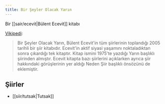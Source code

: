 ```yaml
---
title: Bir Şeyler Olacak Yarın
---
```


Bir [[sair/ecevit|Bülent Ecevit]] kitabı

[Vikipedi](https://tr.wikipedia.org/wiki/Bir_%C5%9Eeyler_Olacak_Yar%C4%B1n):
> Bir Şeyler Olacak Yarın, Bülent Ecevit'in tüm şiirlerinin toplandığı 2005 tarihli bir şiir kitabıdır. Ecevit'in aktif siyasi yaşamını noktaladıktan sonra çıkardığı tek kitaptır. Kitap ismini 1975'te yazdığı Yarın başlıklı şiirinden almıştır. Ecevit kitapta bazı şiirlerini açıklarken ayrıca şiir hakkındaki görüşlerinin yer aldığı Neden Şiir başlıklı önsözünü de eklemiştir.



## Şiirler
- [[siir/tutsak|Tutsak]]